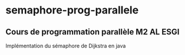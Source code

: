 # semaphore-prog-parallele

## Cours de programmation parallèle M2 AL ESGI

Implémentation du sémaphore de Dijkstra en java
